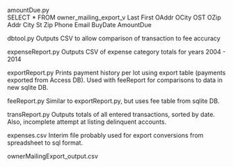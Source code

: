 

amountDue.py        
SELECT * FROM owner_mailing_export_v
Last First OAddr OCity OST OZip Addr City St Zip Phone Email BuyDate AmountDue

dbtool.py
Outputs CSV to allow comparison of transaction to fee accuracy

expenseReport.py
Outputs CSV of expense category totals for years 2004 - 2014

exportReport.py
Prints payment history per lot using export table (payments exported from Access DB).
Used with feeReport for comparisons to data in new sqlite DB.

feeReport.py
Similar to exportReport.py, but uses fee table from sqlite DB.

transReport.py
Outputs totals of all entered transactions, sorted by date.
Also, incomplete attempt at listing delinquent accounts.

expenses.csv
Interim file probably used for export conversions from spreadsheet to sql format.

ownerMailingExport_output.csv

 
